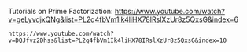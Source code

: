 Tutorials on Prime Factorization:
    https://www.youtube.com/watch?v=geLyvdjxQNg&list=PL2q4fbVm1Ik4liHX78IRslXzUr8z5QxsG&index=6
    
    https://www.youtube.com/watch?v=DQJfvz2Dhss&list=PL2q4fbVm1Ik4liHX78IRslXzUr8z5QxsG&index=10